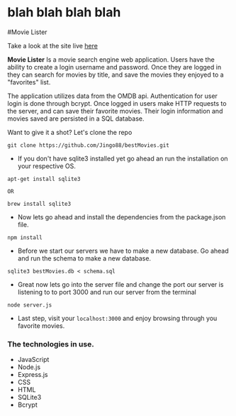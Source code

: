 # blah blah blah blah


#Movie Lister

Take a look at the site live [here](jasonng.nyc:5002)

**Movie Lister** Is a movie search engine web application. Users have the ability to create a login username and password. Once they are logged in they can search for movies by title, and save the movies they enjoyed to a "favorites" list. 

The application utilizes data from the OMDB api. Authentication for user login is done through bcrypt. Once logged in users make HTTP requests to the server, and can save their favorite movies. Their login information and movies saved are persisted in a SQL database. 

Want to give it a shot? Let's clone the repo

```
git clone https://github.com/Jingo88/bestMovies.git
```
* If you don't have sqlite3 installed yet go ahead an run the installation on your respective OS. 

```
apt-get install sqlite3

OR 

brew install sqlite3
```
* Now lets go ahead and install the dependencies from the package.json file. 

```
npm install
```
* Before we start our servers we have to make a new database. Go ahead and run the schema to make a new database.

```
sqlite3 bestMovies.db < schema.sql
```
* Great now lets go into the server file and change the port our server is listening to to port 3000 and run our server from the terminal

```
node server.js
```
* Last step, visit your `localhost:3000` and enjoy browsing through you favorite movies. 

### The technologies in use.

* JavaScript 
* Node.js
* Express.js
* CSS
* HTML
* SQLite3
* Bcrypt
